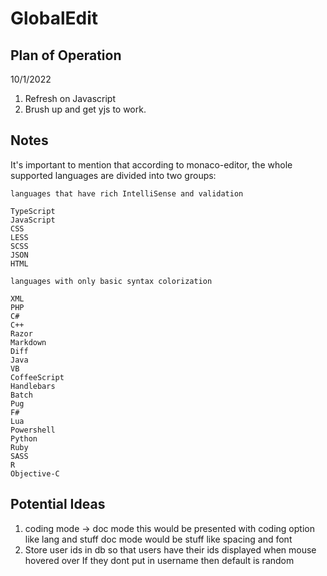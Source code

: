 # GlobalEdit

## Plan of Operation
10/1/2022
1. Refresh on Javascript
2. Brush up and get yjs to work.

## Notes
It's important to mention that according to monaco-editor, the whole supported languages are divided into two groups:

    languages that have rich IntelliSense and validation

    TypeScript
    JavaScript
    CSS
    LESS
    SCSS
    JSON
    HTML

    languages with only basic syntax colorization

    XML
    PHP
    C#
    C++
    Razor
    Markdown
    Diff
    Java
    VB
    CoffeeScript
    Handlebars
    Batch
    Pug
    F#
    Lua
    Powershell
    Python
    Ruby
    SASS
    R
    Objective-C


## Potential Ideas
1. coding mode -> doc mode
    this would be presented with coding option like lang and stuff
    doc mode would be stuff like spacing and font
2. Store user ids in db so that users have their ids displayed when mouse hovered over
If they dont put in username then default is random


